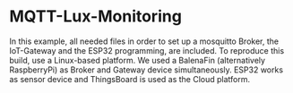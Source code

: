 # MQTT-Lux-Monitoring

In this example, all needed files in order to set up a mosquitto Broker, the IoT-Gateway and the ESP32 programming, are included. To reproduce this build, use a Linux-based platform. We used a BalenaFin (alternatively RaspberryPi) as Broker and Gateway device simultaneously. ESP32 works as sensor device and ThingsBoard is used as the Cloud platform.
